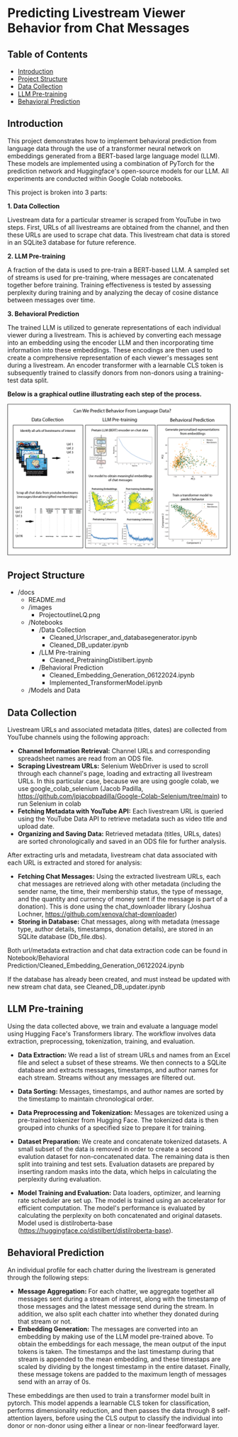 # Predicting Livestream Viewer Behavior from Chat Messages

## Table of Contents
- [Introduction](#introduction)
- [Project Structure](#project-structure)
- [Data Collection](#Data-Collection)
- [LLM Pre-training](#LLM-Pre--training)
- [Behavioral Prediction](#Behavioral-Prediction)


## Introduction

This project demonstrates how to implement behavioral prediction from language data through the use of a transformer neural network on embeddings generated from a BERT-based large language model (LLM). These models are implemented using a combination of PyTorch for the prediction network and Huggingface's open-source models for our LLM. All experiments are conducted within Google Colab notebooks.

This project is broken into 3 parts:

**1. Data Collection**

Livestream data for a particular streamer is scraped from YouTube in two steps. First, URLs of all livestreams are obtained from the channel, and then these URLs are used to scrape chat data. This livestream chat data is stored in an SQLite3 database for future reference.

**2. LLM Pre-training**

A fraction of the data is used to pre-train a BERT-based LLM. A sampled set of streams is used for pre-training, where messages are concatenated together before training. Training effectiveness is tested by assessing perplexity during training and by analyzing the decay of cosine distance between messages over time.

**3. Behavioral Prediction**

The trained LLM is utilized to generate representations of each individual viewer during a livestream. This is achieved by converting each message into an embedding using the encoder LLM and then incorporating time information into these embeddings. These encodings are then used to create a comprehensive representation of each viewer's messages sent during a livestream. An encoder transformer with a learnable CLS token is subsequently trained to classify donors from non-donors using a training-test data split.


**Below is a graphical outline illustrating each step of the process.**

![Graphical Outline](Images/ProjectoutlineLQ.png)





## Project Structure
- /docs
  - README.md
  - /images
    - ProjectoutlineLQ.png
  - /Notebooks
    - /Data Collection
      - Cleaned_Urlscraper_and_databasegenerator.ipynb
      - Cleaned_DB_updater.ipynb
    - /LLM Pre-training
      - Cleaned_PretrainingDistilbert.ipynb
    - /Behavioral Prediction
      - Cleaned_Embedding_Generation_06122024.ipynb
      - Implemented_TransformerModel.ipynb
  - /Models and Data


## Data Collection

Livestream URLs and associated metadata (titles, dates) are collected from YouTube channels using the following approach:

- **Channel Information Retrieval:** Channel URLs and corresponding spreadsheet names are read from an ODS file.
- **Scraping Livestream URLs:** Selenium WebDriver is used to scroll through each channel's page, loading and extracting all livestream URLs. In this particular case, because we are using google colab, we use google_colab_selenium (Jacob Padilla, https://github.com/jpjacobpadilla/Google-Colab-Selenium/tree/main) to run Selenium in colab
- **Fetching Metadata with YouTube API:** Each livestream URL is queried using the YouTube Data API to retrieve metadata such as video title and upload date.
- **Organizing and Saving Data:** Retrieved metadata (titles, URLs, dates) are sorted chronologically and saved in an ODS file for further analysis.


After extracting urls and metadata, livestream chat data associated with each URL is extracted and stored for analysis:
- **Fetching Chat Messages:** Using the extracted livestream URLs, each chat messages are retrieved along with other metadata (including the sender name, the time, their membership status, the type of message, and the quantity and currency of money sent if the message is part of a donation). This is done using the chat_downloader library (Joshua Lochner, https://github.com/xenova/chat-downloader)
- **Storing in Database:** Chat messages, along with metadata (message type, author details, timestamps, donation details), are stored in an SQLite database (Db_file.dbs).

Both url/metadata extraction and chat data extraction code can be found in Notebook/Behavioral Prediction/Cleaned_Embedding_Generation_06122024.ipynb


If the database has already been created, and must instead be updated with new stream chat data, see Cleaned_DB_updater.ipynb

## LLM Pre-training

Using the data collected above, we train and evaluate a language model using Hugging Face's Transformers library. The workflow involves data extraction, preprocessing, tokenization, training, and evaluation.

- **Data Extraction:** We read a list of stream URLs and names from an Excel file and select a subset of these streams. We then connects to a SQLite database and extracts messages, timestamps, and author names for each stream. Streams without any messages are filtered out.
  
- **Data Sorting:** Messages, timestamps, and author names are sorted by the timestamp to maintain chronological order.

- **Data Preprocessing and Tokenization:** Messages are tokenized using a pre-trained tokenizer from Hugging Face. The tokenized data is then grouped into chunks of a specified size to prepare it for training.

- **Dataset Preparation:** We create and concatenate tokenized datasets. A small subset of the data is removed in order to create a second evalution dataset for non-concatenated data. The remaining data is then split into training and test sets. Evaluation datasets are prepared by inserting random masks into the data, which helps in calculating the perplexity during evaluation.

- **Model Training and Evaluation:** Data loaders, optimizer, and learning rate scheduler are set up. The model is trained using an accelerator for efficient computation. The model's performance is evaluated by calculating the perplexity on both concatenated and original datasets. Model used is distilroberta-base  (https://huggingface.co/distilbert/distilroberta-base).

## Behavioral Prediction

An individual profile for each chatter during the livestream is generated through the following steps:

- **Message Aggregation:** For each chatter, we aggregate together all messages sent during a stream of interest, along with the timestamp of those messages and the latest message send during the stream. In addition, we also split each chatter into whether they donated during that stream or not.
- **Embedding Generation:** The messages are converted into an embedding by making use of the LLM model pre-trained above. To obtain the embeddings for each message, the mean output of the input tokens is taken. The timestamps and the last timestamp during that stream is appended to the mean embedding, and these timestaps are scaled by dividing by the longest timestamp in the entire dataset. Finally, these message tokens are padded to the maximum length of messages send with an array of 0s.

These embeddings are then used to train a transformer model built in pytorch. This model appends a learnable CLS token for classification, performs dimensionality reduction, and then passes the data through 8 self-attention layers, before using the CLS output to classify the individual into donor or non-donor using either a linear or non-linear feedforward layer. 


